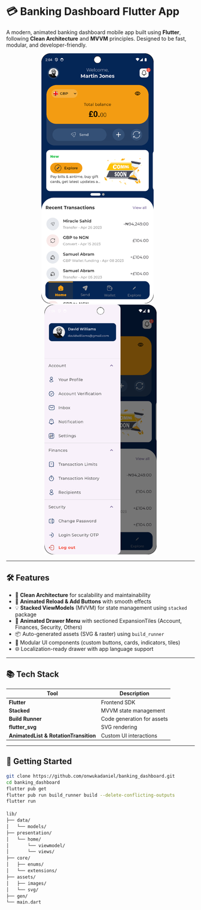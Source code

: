 # 💳 Banking Dashboard Flutter App

A modern, animated banking dashboard mobile app built using **Flutter**, following **Clean Architecture** and **MVVM** principles. Designed to be fast, modular, and developer-friendly.

<p align="center">
  <img src="lib/readme/img.png" alt="screenshot" width="300" style="margin-right: 16px;"/> 
  <img src="lib/readme/Screenshot_20250615_020904.png" alt="screenshot" width="300"/>
</p>

---

## 🛠️ Features

- 🧱 **Clean Architecture** for scalability and maintainability
- 🔁 **Animated Reload & Add Buttons** with smooth effects
- 💡 **Stacked ViewModels** (MVVM) for state management using `stacked` package
- 🧩 **Animated Drawer Menu** with sectioned ExpansionTiles (Account, Finances, Security, Others)
- 📦 Auto-generated assets (SVG & raster) using `build_runner`
- 🎯 Modular UI components (custom buttons, cards, indicators, tiles)
- 🌐 Localization-ready drawer with app language support

---

## 📚 Tech Stack

| Tool | Description |
|------|-------------|
| **Flutter** | Frontend SDK |
| **Stacked** | MVVM state management |
| **Build Runner** | Code generation for assets |
| **flutter_svg** | SVG rendering |
| **AnimatedList & RotationTransition** | Custom UI interactions |

---

## 🚀 Getting Started

```bash
git clone https://github.com/onwukadaniel/banking_dashboard.git
cd banking_dashboard
flutter pub get
flutter pub run build_runner build --delete-conflicting-outputs
flutter run

lib/
├── data/
│   └── models/
├── presentation/
│   └── home/
│       └── viewmodel/
│       └── views/
├── core/
│   ├── enums/
│   └── extensions/
├── assets/
│   ├── images/
│   └── svg/
├── gen/
└── main.dart

